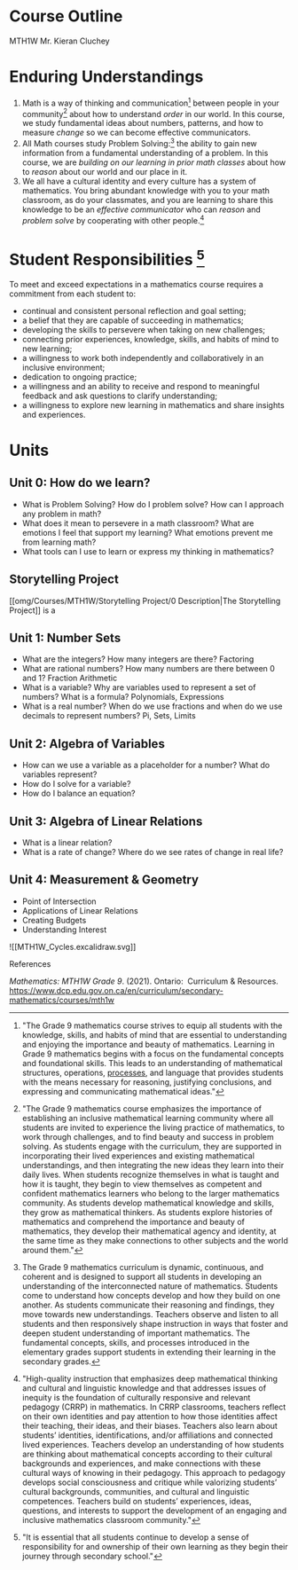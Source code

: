# Course Outline
MTH1W Mr. Kieran Cluchey

# Enduring Understandings
1. Math is a way of thinking and communication[^1] between people in your community[^2] about how to understand *order* in our world. In this course, we study fundamental ideas about numbers, patterns, and how to measure *change* so we can become effective communicators.
2. All Math courses study Problem Solving:[^3]  the ability to gain new information from a fundamental understanding of a problem. In this course, we are *building on our learning in prior math classes* about how to *reason* about our world and our place in it.
3. We all have a cultural identity and every culture has a system of mathematics. You bring abundant knowledge with you to your math classroom, as do your classmates, and you are learning to share this knowledge to be an *effective communicator* who can *reason* and *problem solve* by cooperating with other people.[^4]

# Student Responsibilities [^5]

To meet and exceed expectations in a mathematics course requires a commitment from each student to:

- continual and consistent personal reflection and goal setting;
- a belief that they are capable of succeeding in mathematics;
- developing the skills to persevere when taking on new challenges;
- connecting prior experiences, knowledge, skills, and habits of mind to new learning;
- a willingness to work both independently and collaboratively in an inclusive environment;
- dedication to ongoing practice;
- a willingness and an ability to receive and respond to meaningful feedback and ask questions to clarify understanding; 
- a willingness to explore new learning in mathematics and share insights and experiences.

# Units

## Unit 0:  How do we learn?
- What is Problem Solving? How do I problem solve? How can I approach any problem in math?
- What does it mean to persevere in a math classroom? What are emotions I feel that support my learning? What emotions prevent me from learning math?
- What tools can I use to learn or express my thinking in mathematics?

## Storytelling Project

[[omg/Courses/MTH1W/Storytelling Project/0 Description|The Storytelling Project]] is a 

## Unit 1:  Number Sets
- What are the integers? How many integers are there? Factoring
- What are rational numbers? How many numbers are there between 0 and 1? Fraction Arithmetic
- What is a variable? Why are variables used to represent a set of numbers? What is a formula? Polynomials, Expressions
- What is a real number? When do we use fractions and when do we use decimals to represent numbers? Pi, Sets, Limits

## Unit 2:  Algebra of Variables
- How can we use a variable as a placeholder for a number? What do variables represent?
- How do I solve for a variable?
- How do I balance an equation?

## Unit 3:  Algebra of Linear Relations
- What is a linear relation?
- What is a rate of change? Where do we see rates of change in real life?

## Unit 4:  Measurement & Geometry
- Point of Intersection
- Applications of Linear Relations
- Creating Budgets
- Understanding Interest






![[MTH1W_Cycles.excalidraw.svg]]

References

*Mathematics: MTH1W Grade 9*. (2021). Ontario:  Curriculum & Resources. https://www.dcp.edu.gov.on.ca/en/curriculum/secondary-mathematics/courses/mth1w
[^1]: "The Grade 9 mathematics course strives to equip all students with the knowledge, skills, and habits of mind that are essential to understanding and enjoying the importance and beauty of mathematics. Learning in Grade 9 mathematics begins with a focus on the fundamental concepts and foundational skills. This leads to an understanding of mathematical structures, operations, [processes](https://www.dcp.edu.gov.on.ca/en/link/wzr8gyl5qWhKLw3E7N70FZ7QvjZwEOC7m9BmzXrVtP5AnENxP4tNX3XZJO4Lh9wpgzVMK9c5gWpJvyYOclvnkOgvKPh52B938VKASkJ6pyv8K0s9gOED33xKIjmBPzVwlmf7WGlmA2noFYJzr5wWxXIW8gQZMXAjiY1xGmG0Z1uD74Y1NAn7s96jmGXVBXSW7lkk7Q6oh9WkWym0yzTLk46Ax4m3T91zqZW), and language that provides students with the means necessary for reasoning, justifying conclusions, and expressing and communicating mathematical ideas."
[^2]: "The Grade 9 mathematics course emphasizes the importance of establishing an inclusive mathematical learning community where all students are invited to experience the living practice of mathematics, to work through challenges, and to find beauty and success in problem solving. As students engage with the curriculum, they are supported in incorporating their lived experiences and existing mathematical understandings, and then integrating the new ideas they learn into their daily lives. When students recognize themselves in what is taught and how it is taught, they begin to view themselves as competent and confident mathematics learners who belong to the larger mathematics community. As students develop mathematical knowledge and skills, they grow as mathematical thinkers. As students explore histories of mathematics and comprehend the importance and beauty of mathematics, they develop their mathematical agency and identity, at the same time as they make connections to other subjects and the world around them."
[^3]: The Grade 9 mathematics curriculum is dynamic, continuous, and coherent and is designed to support all students in developing an understanding of the interconnected nature of mathematics. Students come to understand how concepts develop and how they build on one another. As students communicate their reasoning and findings, they move towards new understandings. Teachers observe and listen to all students and then responsively shape instruction in ways that foster and deepen student understanding of important mathematics. The fundamental concepts, skills, and processes introduced in the elementary grades support students in extending their learning in the secondary grades.
[^4]: "High-quality instruction that emphasizes deep mathematical thinking and cultural and linguistic knowledge and that addresses issues of inequity is the foundation of culturally responsive and relevant pedagogy (CRRP) in mathematics. In CRRP classrooms, teachers reflect on their own identities and pay attention to how those identities affect their teaching, their ideas, and their biases. Teachers also learn about students’ identities, identifications, and/or affiliations and connected lived experiences. Teachers develop an understanding of how students are thinking about mathematical concepts according to their cultural backgrounds and experiences, and make connections with these cultural ways of knowing in their pedagogy. This approach to pedagogy develops social consciousness and critique while valorizing students’ cultural backgrounds, communities, and cultural and linguistic competences. Teachers build on students’ experiences, ideas, questions, and interests to support the development of an engaging and inclusive mathematics classroom community."
[^5]: "It is essential that all students continue to develop a sense of responsibility for and ownership of their own learning as they begin their journey through secondary school."